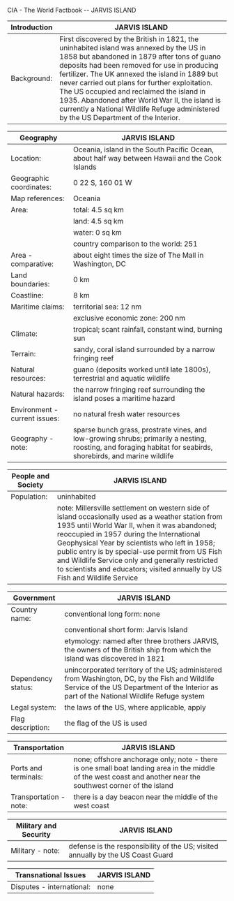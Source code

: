 CIA - The World Factbook -- JARVIS ISLAND

| Introduction | JARVIS ISLAND |
| --- | --- |
| Background: | First discovered by the British in 1821, the uninhabited island was annexed by the US in 1858 but abandoned in 1879 after tons of guano deposits had been removed for use in producing fertilizer. The UK annexed the island in 1889 but never carried out plans for further exploitation. The US occupied and reclaimed the island in 1935. Abandoned after World War II, the island is currently a National Wildlife Refuge administered by the US Department of the Interior. |

| Geography | JARVIS ISLAND |
| --- | --- |
| Location: | Oceania, island in the South Pacific Ocean, about half way between Hawaii and the Cook Islands |
| Geographic coordinates: | 0 22 S, 160 01 W |
| Map references: | Oceania |
| Area: | total: 4.5 sq km |
| | land: 4.5 sq km |
| | water: 0 sq km |
| | country comparison to the world: 251 |
| Area - comparative: | about eight times the size of The Mall in Washington, DC |
| Land boundaries: | 0 km |
| Coastline: | 8 km |
| Maritime claims: | territorial sea: 12 nm |
| | exclusive economic zone: 200 nm |
| Climate: | tropical; scant rainfall, constant wind, burning sun |
| Terrain: | sandy, coral island surrounded by a narrow fringing reef |
| Natural resources: | guano (deposits worked until late 1800s), terrestrial and aquatic wildlife |
| Natural hazards: | the narrow fringing reef surrounding the island poses a maritime hazard |
| Environment - current issues: | no natural fresh water resources |
| Geography - note: | sparse bunch grass, prostrate vines, and low-growing shrubs; primarily a nesting, roosting, and foraging habitat for seabirds, shorebirds, and marine wildlife |

| People and Society | JARVIS ISLAND |
| --- | --- |
| Population: | uninhabited |
| | note: Millersville settlement on western side of island occasionally used as a weather station from 1935 until World War II, when it was abandoned; reoccupied in 1957 during the International Geophysical Year by scientists who left in 1958; public entry is by special-use permit from US Fish and Wildlife Service only and generally restricted to scientists and educators; visited annually by US Fish and Wildlife Service |

| Government | JARVIS ISLAND |
| --- | --- |
| Country name: | conventional long form: none |
| | conventional short form: Jarvis Island |
| | etymology: named after three brothers JARVIS, the owners of the British ship from which the island was discovered in 1821 |
| Dependency status: | unincorporated territory of the US; administered from Washington, DC, by the Fish and Wildlife Service of the US Department of the Interior as part of the National Wildlife Refuge system |
| Legal system: | the laws of the US, where applicable, apply |
| Flag description: | the flag of the US is used |

| Transportation | JARVIS ISLAND |
| --- | --- |
| Ports and terminals: | none; offshore anchorage only; note - there is one small boat landing area in the middle of the west coast and another near the southwest corner of the island |
| Transportation - note: | there is a day beacon near the middle of the west coast |

| Military and Security | JARVIS ISLAND |
| --- | --- |
| Military - note: | defense is the responsibility of the US; visited annually by the US Coast Guard |

| Transnational Issues | JARVIS ISLAND |
| --- | --- |
| Disputes - international: | none |

